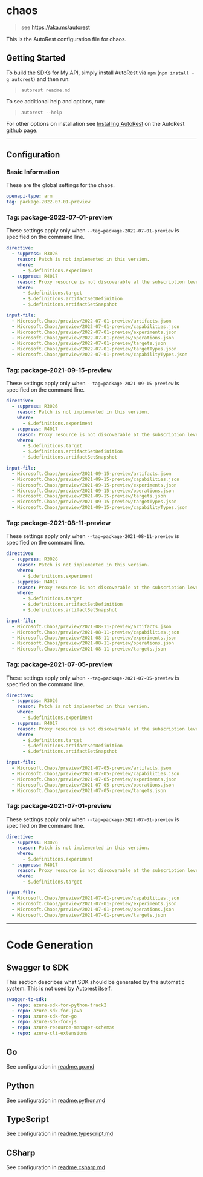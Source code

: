 # chaos

> see https://aka.ms/autorest

This is the AutoRest configuration file for chaos.

## Getting Started

To build the SDKs for My API, simply install AutoRest via `npm` (`npm install -g autorest`) and then run:

> `autorest readme.md`

To see additional help and options, run:

> `autorest --help`

For other options on installation see [Installing AutoRest](https://aka.ms/autorest/install) on the AutoRest github page.

---

## Configuration

### Basic Information

These are the global settings for the chaos.

```yaml
openapi-type: arm
tag: package-2022-07-01-preview
```

### Tag: package-2022-07-01-preview

These settings apply only when `--tag=package-2022-07-01-preview` is specified on the command line.

```yaml $(tag) == 'package-2022-07-01-preview'
directive:
  - suppress: R3026
    reason: Patch is not implemented in this version.
    where:
      - $.definitions.experiment
  - suppress: R4017
    reason: Proxy resource is not discoverable at the subscription level.
    where:
      - $.definitions.target
      - $.definitions.artifactSetDefinition
      - $.definitions.artifactSetSnapshot

input-file:
  - Microsoft.Chaos/preview/2022-07-01-preview/artifacts.json
  - Microsoft.Chaos/preview/2022-07-01-preview/capabilities.json
  - Microsoft.Chaos/preview/2022-07-01-preview/experiments.json
  - Microsoft.Chaos/preview/2022-07-01-preview/operations.json
  - Microsoft.Chaos/preview/2022-07-01-preview/targets.json
  - Microsoft.Chaos/preview/2022-07-01-preview/targetTypes.json
  - Microsoft.Chaos/preview/2022-07-01-preview/capabilityTypes.json
```

### Tag: package-2021-09-15-preview

These settings apply only when `--tag=package-2021-09-15-preview` is specified on the command line.

```yaml $(tag) == 'package-2021-09-15-preview'
directive:
  - suppress: R3026
    reason: Patch is not implemented in this version.
    where:
      - $.definitions.experiment
  - suppress: R4017
    reason: Proxy resource is not discoverable at the subscription level.
    where:
      - $.definitions.target
      - $.definitions.artifactSetDefinition
      - $.definitions.artifactSetSnapshot

input-file:
  - Microsoft.Chaos/preview/2021-09-15-preview/artifacts.json
  - Microsoft.Chaos/preview/2021-09-15-preview/capabilities.json
  - Microsoft.Chaos/preview/2021-09-15-preview/experiments.json
  - Microsoft.Chaos/preview/2021-09-15-preview/operations.json
  - Microsoft.Chaos/preview/2021-09-15-preview/targets.json
  - Microsoft.Chaos/preview/2021-09-15-preview/targetTypes.json
  - Microsoft.Chaos/preview/2021-09-15-preview/capabilityTypes.json
```

### Tag: package-2021-08-11-preview

These settings apply only when `--tag=package-2021-08-11-preview` is specified on the command line.

```yaml $(tag) == 'package-2021-08-11-preview'
directive:
  - suppress: R3026
    reason: Patch is not implemented in this version.
    where:
      - $.definitions.experiment
  - suppress: R4017
    reason: Proxy resource is not discoverable at the subscription level.
    where:
      - $.definitions.target
      - $.definitions.artifactSetDefinition
      - $.definitions.artifactSetSnapshot

input-file:
  - Microsoft.Chaos/preview/2021-08-11-preview/artifacts.json
  - Microsoft.Chaos/preview/2021-08-11-preview/capabilities.json
  - Microsoft.Chaos/preview/2021-08-11-preview/experiments.json
  - Microsoft.Chaos/preview/2021-08-11-preview/operations.json
  - Microsoft.Chaos/preview/2021-08-11-preview/targets.json
```

### Tag: package-2021-07-05-preview

These settings apply only when `--tag=package-2021-07-05-preview` is specified on the command line.

```yaml $(tag) == 'package-2021-07-05-preview'
directive:
  - suppress: R3026
    reason: Patch is not implemented in this version.
    where:
      - $.definitions.experiment
  - suppress: R4017
    reason: Proxy resource is not discoverable at the subscription level.
    where:
      - $.definitions.target
      - $.definitions.artifactSetDefinition
      - $.definitions.artifactSetSnapshot

input-file:
  - Microsoft.Chaos/preview/2021-07-05-preview/artifacts.json
  - Microsoft.Chaos/preview/2021-07-05-preview/capabilities.json
  - Microsoft.Chaos/preview/2021-07-05-preview/experiments.json
  - Microsoft.Chaos/preview/2021-07-05-preview/operations.json
  - Microsoft.Chaos/preview/2021-07-05-preview/targets.json
```

### Tag: package-2021-07-01-preview

These settings apply only when `--tag=package-2021-07-01-preview` is specified on the command line.

```yaml $(tag) == 'package-2021-07-01-preview'
directive:
  - suppress: R3026
    reason: Patch is not implemented in this version.
    where:
      - $.definitions.experiment
  - suppress: R4017
    reason: Proxy resource is not discoverable at the subscription level.
    where:
      - $.definitions.target

input-file:
  - Microsoft.Chaos/preview/2021-07-01-preview/capabilities.json
  - Microsoft.Chaos/preview/2021-07-01-preview/experiments.json
  - Microsoft.Chaos/preview/2021-07-01-preview/operations.json
  - Microsoft.Chaos/preview/2021-07-01-preview/targets.json
```

---

# Code Generation

## Swagger to SDK

This section describes what SDK should be generated by the automatic system.
This is not used by Autorest itself.

```yaml $(swagger-to-sdk)
swagger-to-sdk:
  - repo: azure-sdk-for-python-track2
  - repo: azure-sdk-for-java
  - repo: azure-sdk-for-go
  - repo: azure-sdk-for-js
  - repo: azure-resource-manager-schemas
  - repo: azure-cli-extensions
```

## Go

See configuration in [readme.go.md](./readme.go.md)

## Python

See configuration in [readme.python.md](./readme.python.md)

## TypeScript

See configuration in [readme.typescript.md](./readme.typescript.md)

## CSharp

See configuration in [readme.csharp.md](./readme.csharp.md)

